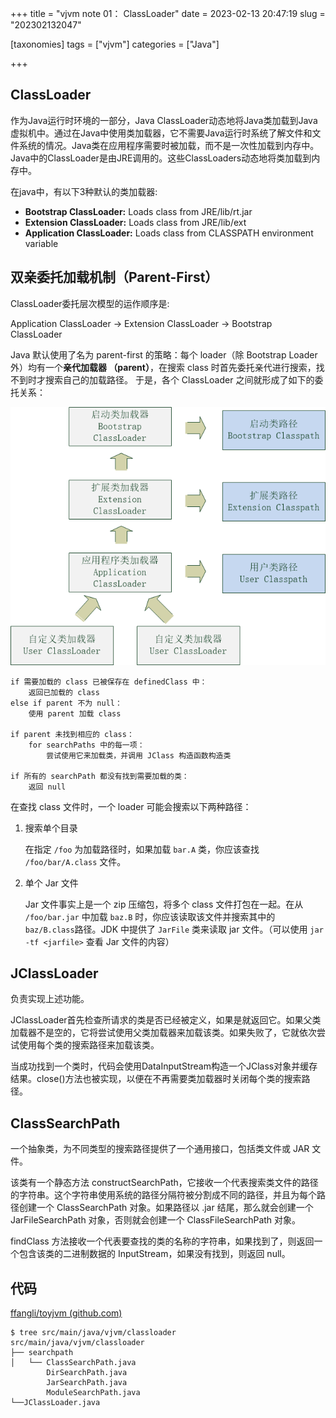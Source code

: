 +++
title = "vjvm note 01： ClassLoader"
date = 2023-02-13 20:47:19
slug = "202302132047"

[taxonomies]
tags = ["vjvm"]
categories =  ["Java"]

+++

<!-- more -->

## ClassLoader

作为Java运行时环境的一部分，Java ClassLoader动态地将Java类加载到Java虚拟机中。通过在Java中使用类加载器，它不需要Java运行时系统了解文件和文件系统的情况。Java类在应用程序需要时被加载，而不是一次性加载到内存中。Java中的ClassLoader是由JRE调用的。这些ClassLoaders动态地将类加载到内存中。

在java中，有以下3种默认的类加载器:

- **Bootstrap ClassLoader:** Loads class from JRE/lib/rt.jar
- **Extension ClassLoader:** Loads class from JRE/lib/ext
- **Application ClassLoader:** Loads class from CLASSPATH environment variable



## 双亲委托加载机制（Parent-First）

ClassLoader委托层次模型的运作顺序是:

Application ClassLoader -> Extension ClassLoader -> Bootstrap ClassLoader

Java 默认使用了名为 parent-first 的策略：每个 loader（除 Bootstrap Loader 外）均有一个**亲代加载器 （parent）**，在搜索 class 时首先委托亲代进行搜索，找不到时才搜索自己的加载路径。 于是，各个 ClassLoader 之间就形成了如下的委托关系：

<img src=".\img\loader-hierarchy.png" style="zoom:80%;" />

```
if 需要加载的 class 已被保存在 definedClass 中：
    返回已加载的 class
else if parent 不为 null：
    使用 parent 加载 class

if parent 未找到相应的 class：
    for searchPaths 中的每一项：
        尝试使用它来加载类，并调用 JClass 构造函数构造类

if 所有的 searchPath 都没有找到需要加载的类：
    返回 null
```

在查找 class 文件时，一个 loader 可能会搜索以下两种路径：

1. 搜索单个目录

   在指定 `/foo` 为加载路径时，如果加载 `bar.A` 类，你应该查找 `/foo/bar/A.class` 文件。

2. 单个 Jar 文件

   Jar 文件事实上是一个 zip 压缩包，将多个 class 文件打包在一起。在从 `/foo/bar.jar` 中加载 `baz.B` 时，你应该读取该文件并搜索其中的 `baz/B.class`路径。JDK 中提供了 `JarFile` 类来读取 jar 文件。（可以使用 `jar -tf <jarfile>` 查看 Jar 文件的内容）

## JClassLoader

负责实现上述功能。

JClassLoader首先检查所请求的类是否已经被定义，如果是就返回它。如果父类加载器不是空的，它将尝试使用父类加载器来加载该类。如果失败了，它就依次尝试使用每个类的搜索路径来加载该类。

当成功找到一个类时，代码会使用DataInputStream构造一个JClass对象并缓存结果。close()方法也被实现，以便在不再需要类加载器时关闭每个类的搜索路径。

## ClassSearchPath 

一个抽象类，为不同类型的搜索路径提供了一个通用接口，包括类文件或 JAR 文件。

该类有一个静态方法 constructSearchPath，它接收一个代表搜索类文件的路径的字符串。这个字符串使用系统的路径分隔符被分割成不同的路径，并且为每个路径创建一个 ClassSearchPath 对象。如果路径以 .jar 结尾，那么就会创建一个 JarFileSearchPath 对象，否则就会创建一个 ClassFileSearchPath 对象。

findClass 方法接收一个代表要查找的类的名称的字符串，如果找到了，则返回一个包含该类的二进制数据的 InputStream，如果没有找到，则返回 null。

## 代码

[ffangli/toyjvm (github.com)](https://github.com/ffangli/toyjvm)

```
$ tree src/main/java/vjvm/classloader
src/main/java/vjvm/classloader
├── searchpath
│   └── ClassSearchPath.java
        DirSearchPath.java
        JarSearchPath.java
        ModuleSearchPath.java
└──JClassLoader.java
```

